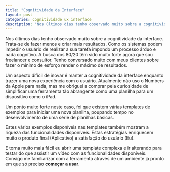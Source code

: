 ```yaml
---
title: "Cognitividade da Interface"
layout: post
categories: cognitividade ux interface
description: "Nos últimos dias tenho observado muito sobre a cognitividade da interface. Trata-se de fazer menos e criar mais resultados. Como os sistemas podem impedir o ..."
---
```

Nos últimos dias tenho observado muito sobre a cognitividade da interface. Trata-se de fazer menos e criar mais resultados. Como os sistemas podem impedir o usuário de realizar a sua tarefa impondo um processo árduo e nada cognitivo. A busca dos 80/20 têm sido muito forte agora que sou freelancer e consultor. Tenho conversado muito com meus clientes sobre fazer o mínimo de esforço render o máximo de resultados.

Um aspecto difícil de inovar é manter a cognitividade da interface enquanto trazer uma nova experiência com o usuário. Atualmente não uso o Numbers da Apple para nada, mas me obriguei a comprar pela curiosidade de simplificar uma ferramenta tão abrangente como uma planilha para um dispositívo como o iPad.

Um ponto muito forte neste caso, foi que existem várias templates de exemplos para iniciar uma nova planilha, poupando tempo no desenvolvimento de uma série de planilhas básicas.

Estes vários exemplos disponíveis nas templates também mostram a riqueza das funcionalidades disponíveis. Estas estratégias enriquecem muito o produto final (Aplicativo) e satisfação do usuário (Eu).

E torna muito mais fácil eu abrir uma template complexa e ir alterando para testar do que assistir um vídeo com as funcionalidades disponíveis. Consigo me familiarizar com a ferramenta através de um ambiente já pronto em que só preciso **começar a usar**.
